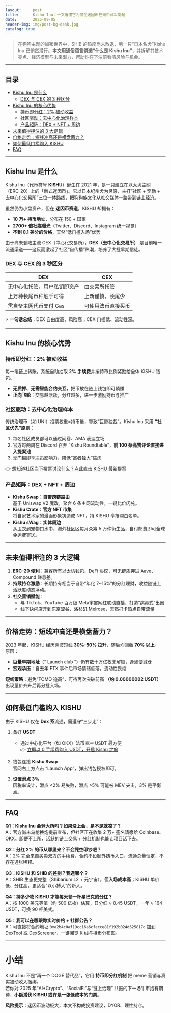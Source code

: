 ```yaml
---
layout:     post
title:      Kishu Inu：一文看懂它为何在迷因币狂潮中异军突起
date:       2025-09-05
header-img: img/post-bg-desk.jpg
catalog: true
---
```


> 在狗狗主题的加密世界中，SHIB 的热度尚未散退，另一只“日本名犬”Kishu Inu 已悄然潜行。**本文用通俗语言讲透“什么是 Kishu Inu”**，并拆解其技术亮点、经济模型与未来潜力，帮助你在下注前看清风险与机会。

---

## 目录

- [Kishu Inu 是什么](#kishu-inu-是什么)
  - [DEX 与 CEX 的 3 秒区分](#dex-与-cex-的-3-秒区分)
- [Kishu Inu 的核心优势](#kishu-inu-的核心优势)
  - [持币即分红：2% 被动收益](#持币即分红-2-被动收益)
  - [社区驱动：去中心化治理样本](#社区驱动-去中心化治理样本)
  - [产品矩阵：DEX + NFT + 周边](#产品矩阵-dex--nft--周边)
- [未来值得押注的 3 大逻辑](#未来值得押注的-3-大逻辑)
- [价格走势：短线冲高还是横盘蓄力？](#价格走势-短线冲高还是横盘蓄力)
- [如何最低门槛购入 KISHU](#如何最低门槛购入-kishu)
- [FAQ](#faq)

---

## Kishu Inu 是什么

Kishu Inu（代币符号 **KISHU**）诞生在 2021 年，是一只建立在以太坊主网（ERC-20）上的「新式迷因币」。它以日本纪州犬为灵感，主打“社区 + 奖励 + 去中心化交易所”三位一体路线，把狗狗族文化从社交媒体一路带到链上经济。

虽然仍为小盘资产，但在 **迷因币赛道**，KISHU 却拥有：
- **10 万+ 持币地址**，分布在 150 + 国家  
- **2700+ 倍社媒曝光**（Twitter、Discord、Instagram 统一视觉）  
- **不到 0.1 美分的价格**，天然“低门槛入场”优势  

由于尚未登陆主流 CEX（中心化交易所），**DEX（去中心化交易所）** 是目前唯一流通渠道——这反而激起了社区“自传播”热潮，培养了大批早期信徒。

### DEX 与 CEX 的 3 秒区分

| DEX | CEX |
|---|---|
| 无中心化托管，用户私钥即资产 | 由交易所托管 |
| 上万种长尾币种触手可得 | 上新谨慎，长尾少 |
| 需自备主网代币支付 Gas | 可使用法币直接买币 |

⚡ **一句话总结**：DEX 自由度高、风险高；CEX 门槛低、流动性深。

---

## Kishu Inu 的核心优势

### 持币即分红：2% 被动收益  
每一笔链上转账，系统自动抽取 **2% 手续费**并按持币比例奖励给全体 KISHU 钱包。  
- **无质押、无需智能合约交互**，把币放在链上钱包即可躺赚  
- **正向飞轮**：交易越活跃，分红越多，进一步激励持币与推广

### 社区驱动：去中心化治理样本  
传统治理币（如 UNI）投票权重=持币量，导致“巨鲸独裁”。Kishu Inu 采用 **“社区优先”原则**：  
1. 每名社区成员都可以通过问卷、AMA 表达立场  
2. 官方每两周在 Discord 召开 “Kishu Roundtable”，**前 100 条高赞评论直接进入提案池**  
3. 无门槛即享决策影响力，降低“富者独大”焦虑  

👉 [想知道社区当下投票讨论什么？点此直击 KISHU 最新提案](https://okxdog.com/)

### 产品矩阵：DEX + NFT + 周边  
- **Kishu Swap：自带跨链路由**  
  基于 Uniswap V2 魔改，聚合 6 条主网流动性，一键比价闪兑。  
- **Kishu Crate：官方 NFT 市集**  
  将自家艺术家的漫画形象铸造成 NFT，持 KISHU 享抢购白名单。  
- **Kishu sWag：实体周边**  
  从卫衣到宠物口水巾，海外社区区每月众筹 5 万件衍生品，自付邮费即可全球免运费寄送。

---

## 未来值得押注的 3 大逻辑

1. **ERC-20 便利**：兼容所有以太坊钱包、DeFi 协议，可无缝质押进 Aave、Compound 赚息差。  
2. **持续持仓激励**：长期持有相当于自带“年化 7~15%”的分红理财，收益随链上活跃度动态浮动。  
3. **社交营销赋能**：  
   - 与 TikTok、YouTube 百万级 Meta宇宙网红联动直播，打造“病毒式”出圈  
   - 线下快闪店开到东京涩谷、洛杉矶 Melrose，天然打卡热点自带流量

---

## 价格走势：短线冲高还是横盘蓄力？

2023 年起，KISHU 经历两波短线 **30%-50% 拉升**，随后均回撤 **70% 以上**。  
原因：  
- **巨量早期地址**（“ Launch club ”）仍有数十万亿枚未解锁，逢涨便减仓  
- **宏观承压**：自去年 FTX 事件后市场情绪低落，流动性畏缩

**短线策略**：避免“FOMO 追高”，可待再次突破前高 **（约 0.00000002 USDT）** 出现量价齐升后再分批入场。

---

## 如何最低门槛购入 KISHU

由于 KISHU 仅在 **Dex 系**流通，需遵守“三步走”：

1. 备好 **USDT**  
   - 通过中心化平台（如 OKX）法币直冲 USDT 最方便  
   👉 [立即以 0 手续费购入 USDT，开启 Kishu 之旅](https://okxdog.com/)

2. 钱包连接 **Kishu Swap**  
   官网右上方点击 “Launch App”，弹出钱包授权即可。

3. **设置滑点 3%**  
   因税率设计，滑点 <2% 易失败，滑点 >5% 可能被 MEV 夹击，3% 是平衡点。

---

## FAQ

**Q1：Kishu Inu 会登大所吗？如果没上会，是不是就凉了？**  
A：官方尚未鸟枪换炮提前宣布，但社区正在收集 2 万+ 签名请愿给 Coinbase、OKX。即便不上所，活跃的链上交易 + 分红机制也能让项目活下去。

**Q2：分红 2% 的币从哪里来？不会凭空印钞吧？**  
A：2% 完全来自买卖双方的手续费，合约不设额外铸币入口，流通总量恒定，不存在通胀稀释。

**Q3：KISHU 和 SHIB 的差别？我选哪个？**  
A：SHIB 生态更完整（Shibarium L2 + 元宇宙），**但入场成本高**；KISHU 单价低、分红高，更适合“以小搏大”的新人。

**Q4：持多少枚 KISHU 才能每天领一杯星巴克的分红？**  
A：按 1000 美元等值（约 500 亿枚）估算，日分红 ≈ 0.45 USDT，一年 ≈ 164 USDT，可换 90 杯美式。

**Q5：我可以在哪跟踪实时价格 + 社群公告？**  
A：可直接将合约地址 `0xa2b4c0af19cc16a6cfacce81f192b024d625817d` 加到 DexTool 或 DexScreener，一键阅览 K 线与持币分布图。

---

# 小结

Kishu Inu 不是“再一个 DOGE 替代品”，它用 **持币即分红机制** 把 meme 营销与真实被动收入捆绑。  
若你对 2025 年“AI+Crypto”、“SocialFi”与“链上治理” 共振的下一场牛市抱有期待，**小额潜伏 KISHU 或许是一张低成本的门票**。

**风险提示**：迷因币波动极大，本文不构成投资建议，DYOR、理性持仓。